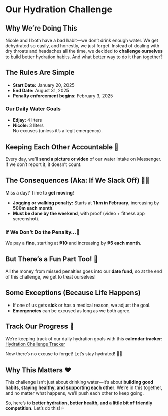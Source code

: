 # Our Hydration Challenge

## Why We’re Doing This

Nicole and I both have a bad habit—we don’t drink enough water. We get dehydrated so easily, and honestly, we just forget. Instead of dealing with dry throats and headaches all the time, we decided to **challenge ourselves** to build better hydration habits. And what better way to do it than together?

## The Rules Are Simple

- **Start Date:** January 20, 2025
- **End Date:** August 31, 2025
- **Penalty enforcement begins:** February 3, 2025

### Our Daily Water Goals

- **Edjay:** 4 liters
- **Nicole:** 3 liters  
  No excuses (unless it’s a legit emergency).

## Keeping Each Other Accountable 📸

Every day, we’ll **send a picture or video** of our water intake on Messenger. If we don’t report it, it doesn’t count.

## The Consequences (Aka: If We Slack Off) 🏃‍♂️

Miss a day? Time to **get moving**!

- **Jogging or walking penalty:** Starts at **1 km in February**, increasing by **500m each month**.
- **Must be done by the weekend**, with proof (video + fitness app screenshot).

### If We Don’t Do the Penalty…💸

We pay a **fine**, starting at **₱10** and increasing by **₱5 each month**.

## But There’s a Fun Part Too! 🎉

All the money from missed penalties goes into our **date fund**, so at the end of this challenge, we get to treat ourselves!

## Some Exceptions (Because Life Happens)

- If one of us gets **sick** or has a medical reason, we adjust the goal.
- **Emergencies** can be excused as long as we both agree.

## Track Our Progress 📅

We’re keeping track of our daily hydration goals with this **calendar tracker**:  
[Hydration Challenge Tracker](https://hydration-challenge-calendar-tracker.vercel.app/)

Now there’s no excuse to forget! Let’s stay hydrated! 💙🚰

## Why This Matters ❤️

This challenge isn’t just about drinking water—it’s about **building good habits, staying healthy, and supporting each other**. We’re in this together, and no matter what happens, we’ll push each other to keep going.

So, here’s to **better hydration, better health, and a little bit of friendly competition**. Let’s do this! 💦
